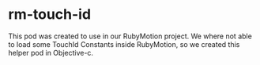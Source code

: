 # rm-touch-id

This pod was created to use in our RubyMotion project.
We where not able to load some TouchId Constants inside RubyMotion,
so we created this helper pod in Objective-c.